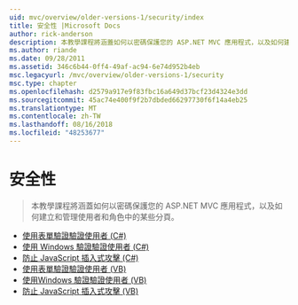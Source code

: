 ```yaml
---
uid: mvc/overview/older-versions-1/security/index
title: 安全性 |Microsoft Docs
author: rick-anderson
description: 本教學課程將涵蓋如何以密碼保護您的 ASP.NET MVC 應用程式，以及如何建立和管理使用者和角色中的某些分頁。
ms.author: riande
ms.date: 09/28/2011
ms.assetid: 346c6b44-0ff4-49af-ac94-6e74d952b4eb
msc.legacyurl: /mvc/overview/older-versions-1/security
msc.type: chapter
ms.openlocfilehash: d2579a917e9f83fbc16a649d37bcf23d4324e3dd
ms.sourcegitcommit: 45ac74e400f9f2b7dbded66297730f6f14a4eb25
ms.translationtype: MT
ms.contentlocale: zh-TW
ms.lasthandoff: 08/16/2018
ms.locfileid: "48253677"
---
```

<a name="security"></a>安全性
====================
> 本教學課程將涵蓋如何以密碼保護您的 ASP.NET MVC 應用程式，以及如何建立和管理使用者和角色中的某些分頁。


- [使用表單驗證驗證使用者 (C#)](authenticating-users-with-forms-authentication-cs.md)
- [使用 Windows 驗證驗證使用者 (C#)](authenticating-users-with-windows-authentication-cs.md)
- [防止 JavaScript 插入式攻擊 (C#)](preventing-javascript-injection-attacks-cs.md)
- [使用表單驗證驗證使用者 (VB)](authenticating-users-with-forms-authentication-vb.md)
- [使用Windows 驗證驗證使用者 (VB)](authenticating-users-with-windows-authentication-vb.md)
- [防止 JavaScript 插入式攻擊 (VB)](preventing-javascript-injection-attacks-vb.md)
